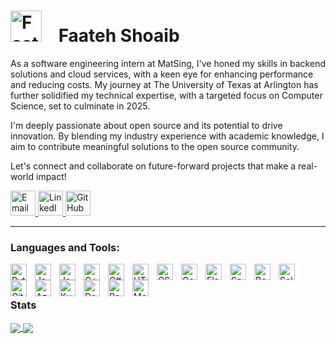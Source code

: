 
# <img src="https://github.com/Faateh-personal/Faateh-personal/assets/159087891/764dd7e7-b40e-42db-b9ad-db18c8dc3157" alt="Faateh Shoaib" style="width: 50px; height: 50px; margin-right: 20px; "> Faateh Shoaib


As a software engineering intern at MatSing, I've honed my skills in backend solutions and cloud services, with a keen eye for enhancing performance and reducing costs. My journey at The University of Texas at Arlington has further solidified my technical expertise, with a targeted focus on Computer Science, set to culminate in 2025.

I'm deeply passionate about open source and its potential to drive innovation. By blending my industry experience with academic knowledge, I aim to contribute meaningful solutions to the open source community.

Let's connect and collaborate on future-forward projects that make a real-world impact!
<div align="left">
  <a href="mailto:faateh.work@gmail.com" title="Email Faateh">
    <img src="https://custom-icon-badges.demolab.com/badge/-Email-2385D1?style=for-the-badge&logo=mail&logoColor=white" alt="Email" style="height:40px;"/>
  </a>
  <a href="https://www.linkedin.com/in/faateh-s" title="Faateh's LinkedIn">
    <img src="https://custom-icon-badges.demolab.com/badge/-LinkedIn-0A66C2?style=for-the-badge&logo=linkedin&logoColor=white" alt="LinkedIn" style="height:40px;"/>
  </a>
  <a href="https://github.com/Faateh-personal" title="Faateh's GitHub">
    <img src="https://custom-icon-badges.demolab.com/badge/-GitHub-181717?style=for-the-badge&logo=github&logoColor=white" alt="GitHub" style="height:40px;"/>
  </a>
</div>


---

### Languages and Tools:

<div>
  <img align="left" alt="Python" width="26px" src="https://cdn.jsdelivr.net/gh/devicons/devicon/icons/python/python-original.svg" style="padding-right:10px;" />
  <img align="left" alt="JavaScript" width="26px" src="https://cdn.jsdelivr.net/gh/devicons/devicon/icons/javascript/javascript-original.svg" style="padding-right:10px;" />
  <img align="left" alt="Java" width="26px" src="https://cdn.jsdelivr.net/gh/devicons/devicon/icons/java/java-original.svg" style="padding-right:10px;" />
  <img align="left" alt="C++" width="26px" src="https://cdn.jsdelivr.net/gh/devicons/devicon/icons/cplusplus/cplusplus-original.svg" style="padding-right:10px;" />
  <img align="left" alt="C#" width="26px" src="https://cdn.jsdelivr.net/gh/devicons/devicon/icons/csharp/csharp-original.svg" style="padding-right:10px;" />
  <img align="left" alt="HTML5" width="26px" src="https://cdn.jsdelivr.net/gh/devicons/devicon/icons/html5/html5-original.svg" style="padding-right:10px;" />
  <img align="left" alt="CSS3" width="26px" src="https://cdn.jsdelivr.net/gh/devicons/devicon/icons/css3/css3-original.svg" style="padding-right:10px;" />
  <img align="left" alt="Go" width="26px" src="https://cdn.jsdelivr.net/gh/devicons/devicon/icons/go/go-original.svg" style="padding-right:10px;" />
  
  <img align="left" alt="Flask" width="26px" src="https://cdn.jsdelivr.net/gh/devicons/devicon/icons/flask/flask-original.svg" style="padding-right:10px;" />
  <img align="left" alt="Spring Boot" width="26px" src="https://cdn.jsdelivr.net/gh/devicons/devicon/icons/spring/spring-original.svg" style="padding-right:10px;" />
  <img align="left" alt="Bootstrap" width="26px" src="https://cdn.jsdelivr.net/gh/devicons/devicon/icons/bootstrap/bootstrap-original.svg" style="padding-right:10px;" />
  <img align="left" alt="Selenium" width="26px" src="https://cdn.jsdelivr.net/gh/devicons/devicon/icons/selenium/selenium-original.svg" style="padding-right:10px;" />
  <img align="left" alt="Git" width="26px" src="https://cdn.jsdelivr.net/gh/devicons/devicon/icons/git/git-original.svg" style="padding-right:10px;" />
  <img align="left" alt="Azure" width="26px" src="https://cdn.jsdelivr.net/gh/devicons/devicon/icons/azure/azure-original.svg" style="padding-right:10px;" />
  <img align="left" alt="Kubernetes" width="26px" src="https://cdn.jsdelivr.net/gh/devicons/devicon/icons/kubernetes/kubernetes-original.svg" style="padding-right:10px;" />
  <img align="left" alt="Docker" width="26px" src="https://cdn.jsdelivr.net/gh/devicons/devicon/icons/docker/docker-original.svg" style="padding-right:10px;" />
  
  
  <img align="left" alt="PostgreSQL" width="26px" src="https://cdn.jsdelivr.net/gh/devicons/devicon/icons/postgresql/postgresql-original.svg" style="padding-right:10px;" />
  <img align="left" alt="MongoDB" width="26px" src="https://cdn.jsdelivr.net/gh/devicons/devicon/icons/mongodb/mongodb-original.svg" style="padding-right:10px;" />
</div>
<br />

#

### Stats

<a href="https://github.com/Faateh-personal">
  <img align="center" src="https://github-readme-stats.vercel.app/api?username=Faateh-personal&show_icons=true&theme=dracula&count_private=true&include_all_commits=true" />
</a>
<a href="https://github.com/Faateh-personal">
  <img align="center" src="https://github-readme-stats.vercel.app/api/top-langs/?username=Faateh-personal&layout=compact&theme=dracula" />
</a>

